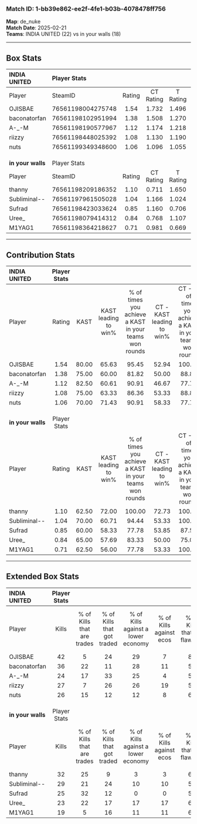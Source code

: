 ### Match ID: 1-bb39e862-ee2f-4fe1-b03b-4078478ff756  
**Map**: de_nuke  
**Match Date**: 2025-02-21  
**Teams**: INDIA UNITED (22) vs in your walls (18)  

---  

## Box Stats  

| **INDIA UNITED**  | Player Stats      |        |           |          |       |       |       |         |        |      |     |
| :- | :- | :-: | :-: | :-: | :-: | :-: | :-: | :-: | :-: | :-: | :-: |
| Player            | SteamID           | Rating | CT Rating | T Rating | KAST  |  ADR  | Kills | Assists | Deaths | K/D  | HS% |
| OJISBAE           | 76561198004275748 |  1.54  |   1.732   |  1.496   | 80.00 | 105.6 |  42   |    7    |   28   | 1.50 | 71  |
| baconatorfan      | 76561198102951994 |  1.38  |   1.508   |  1.270   | 75.00 | 93.0  |  36   |    6    |   24   | 1.50 | 44  |
| A-_-M             | 76561198190577967 |  1.12  |   1.174   |  1.218   | 82.50 | 74.6  |  24   |   11    |   25   | 0.96 | 50  |
| riizzy            | 76561198448025392 |  1.08  |   1.130   |  1.190   | 75.00 | 77.0  |  27   |   11    |   29   | 0.93 | 59  |
| nuts              | 76561199349348600 |  1.06  |   1.096   |  1.055   | 70.00 | 63.9  |  26   |    4    |   22   | 1.18 | 42  |
|                   |                   |        |           |          |       |       |       |         |        |      |     |
|                   |                   |        |           |          |       |       |       |         |        |      |     |
|                   |                   |        |           |          |       |       |       |         |        |      |     |
| **in your walls** | Player Stats      |        |           |          |       |       |       |         |        |      |     |
| Player            | SteamID           | Rating | CT Rating | T Rating | KAST  |  ADR  | Kills | Assists | Deaths | K/D  | HS% |
| thanny            | 76561198209186352 |  1.10  |   0.711   |  1.650   | 62.50 | 72.3  |  32   |    4    |   26   | 1.23 | 28  |
| Subliminal--      | 76561197961505028 |  1.04  |   1.166   |  1.024   | 70.00 | 77.7  |  29   |    4    |   31   | 0.94 | 51  |
| Sufrad            | 76561198423033624 |  0.85  |   1.160   |  0.706   | 60.00 | 68.5  |  25   |    2    |   31   | 0.81 | 68  |
| Uree_             | 76561198079414312 |  0.84  |   0.768   |  1.107   | 65.00 | 67.7  |  23   |    6    |   32   | 0.72 | 34  |
| M1YAG1            | 76561198364218627 |  0.71  |   0.981   |  0.669   | 62.50 | 69.0  |  19   |   12    |   35   | 0.54 | 47  |
---  

## Contribution Stats  

| **INDIA UNITED**  | Player Stats |       |                      |                                                        |                           |                                                             |                          |                                                            |
| :- | :-: | :-: | :-: | :-: | :-: | :-: | :-: | :-: |
| Player            |    Rating    | KAST  | KAST leading to win% | % of times you achieve a KAST in your teams won rounds | CT - KAST leading to win% | CT - % of times you achieve a KAST in your teams won rounds | T - KAST leading to win% | T - % of times you achieve a KAST in your teams won rounds |
| OJISBAE           |     1.54     | 80.00 |        65.63         |                         95.45                          |           52.94           |                           100.00                            |          80.00           |                           92.31                            |
| baconatorfan      |     1.38     | 75.00 |        60.00         |                         81.82                          |           50.00           |                            88.89                            |          71.43           |                           76.92                            |
| A-_-M             |     1.12     | 82.50 |        60.61         |                         90.91                          |           46.67           |                            77.78                            |          72.22           |                           100.00                           |
| riizzy            |     1.08     | 75.00 |        63.33         |                         86.36                          |           53.33           |                            88.89                            |          73.33           |                           84.62                            |
| nuts              |     1.06     | 70.00 |        71.43         |                         90.91                          |           58.33           |                            77.78                            |          81.25           |                           100.00                           |
|                   |              |       |                      |                                                        |                           |                                                             |                          |                                                            |
|                   |              |       |                      |                                                        |                           |                                                             |                          |                                                            |
|                   |              |       |                      |                                                        |                           |                                                             |                          |                                                            |
| **in your walls** | Player Stats |       |                      |                                                        |                           |                                                             |                          |                                                            |
| Player            |    Rating    | KAST  | KAST leading to win% | % of times you achieve a KAST in your teams won rounds | CT - KAST leading to win% | CT - % of times you achieve a KAST in your teams won rounds | T - KAST leading to win% | T - % of times you achieve a KAST in your teams won rounds |
| thanny            |     1.10     | 62.50 |        72.00         |                         100.00                         |           72.73           |                           100.00                            |          71.43           |                           100.00                           |
| Subliminal--      |     1.04     | 70.00 |        60.71         |                         94.44                          |           53.33           |                           100.00                            |          69.23           |                           90.00                            |
| Sufrad            |     0.85     | 60.00 |        58.33         |                         77.78                          |           53.85           |                            87.50                            |          63.64           |                           70.00                            |
| Uree_             |     0.84     | 65.00 |        57.69         |                         83.33                          |           50.00           |                            75.00                            |          64.29           |                           90.00                            |
| M1YAG1            |     0.71     | 62.50 |        56.00         |                         77.78                          |           53.33           |                           100.00                            |          60.00           |                           60.00                            |
---  

## Extended Box Stats  

| **INDIA UNITED**  | Player Stats |                            |                            |                                    |                         |                              |                                 |        |                             |                                     |                          |                               |                            |
| :- | :-: | :-: | :-: | :-: | :-: | :-: | :-: | :-: | :-: | :-: | :-: | :-: | :-: |
| Player            |    Kills     | % of Kills that are trades | % of Kills that got traded | % of Kills against a lower economy | % of Kills against ecos | % of Kills that are flawless | % of Kills that are close duels | Deaths | % of Deaths that get traded | % of Deaths against a lower economy | % of Deaths against ecos | % of Deaths that are flawless | % of Deaths that are close |
| OJISBAE           |      42      |             5              |             24             |                 29                 |            7            |              81              |                5                |   28   |             18              |                  7                  |            0             |              64               |             4              |
| baconatorfan      |      36      |             22             |             11             |                 28                 |           11            |              53              |                0                |   24   |              0              |                 13                  |            0             |              54               |             13             |
| A-_-M             |      24      |             17             |             33             |                 25                 |            4            |              58              |                8                |   25   |             24              |                  4                  |            0             |              48               |             12             |
| riizzy            |      27      |             7              |             26             |                 26                 |           19            |              56              |                4                |   29   |             21              |                 17                  |            3             |              59               |             7              |
| nuts              |      26      |             15             |             12             |                 12                 |            8            |              65              |                4                |   22   |             14              |                  9                  |            0             |              91               |             0              |
|                   |              |                            |                            |                                    |                         |                              |                                 |        |                             |                                     |                          |                               |                            |
|                   |              |                            |                            |                                    |                         |                              |                                 |        |                             |                                     |                          |                               |                            |
|                   |              |                            |                            |                                    |                         |                              |                                 |        |                             |                                     |                          |                               |                            |
| **in your walls** | Player Stats |                            |                            |                                    |                         |                              |                                 |        |                             |                                     |                          |                               |                            |
| Player            |    Kills     | % of Kills that are trades | % of Kills that got traded | % of Kills against a lower economy | % of Kills against ecos | % of Kills that are flawless | % of Kills that are close duels | Deaths | % of Deaths that get traded | % of Deaths against a lower economy | % of Deaths against ecos | % of Deaths that are flawless | % of Deaths that are close |
| thanny            |      32      |             25             |             9              |                 3                  |            3            |              63              |                6                |   26   |             15              |                  8                  |            4             |              77               |             4              |
| Subliminal--      |      29      |             21             |             24             |                 10                 |           10            |              59              |               10                |   31   |             16              |                  6                  |            3             |              65               |             0              |
| Sufrad            |      25      |             32             |             12             |                 0                  |            0            |              56              |                8                |   31   |             26              |                  6                  |            3             |              84               |             3              |
| Uree_             |      23      |             22             |             17             |                 17                 |           17            |              61              |                9                |   32   |             19              |                  3                  |            0             |              53               |             6              |
| M1YAG1            |      19      |             5              |             16             |                 11                 |           11            |              68              |                0                |   35   |             26              |                  6                  |            3             |              51               |             6              |
